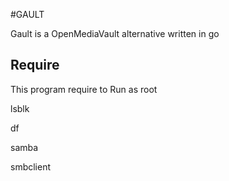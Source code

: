 #GAULT

Gault is a OpenMediaVault alternative written in go

## Require

This program require to Run as root

lsblk

df

samba

smbclient

